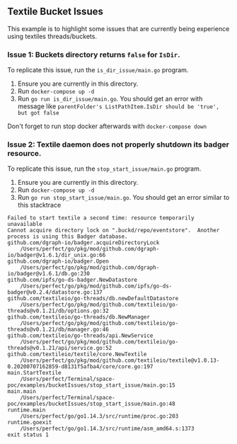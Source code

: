 ## Textile Bucket Issues

This example is to highlight some issues that are currently being experience
using textiles threads/buckets.

### Issue 1: Buckets directory returns `false` for `IsDir`.

To replicate this issue, run the `is_dir_issue/main.go` program.
1. Ensure you are currently in this directory.
2. Run `docker-compose up -d`
3. Run `go run is_dir_issue/main.go`. You should get an error with message like `parentFolder's ListPathItem.IsDir should be 'true', but got false` 

Don't forget to run stop docker afterwards with `docker-compose down`

### Issue 2: Textile daemon does not properly shutdown its badger resource.

To replicate this issue, run the `stop_start_issue/main.go` program.
1. Ensure you are currently in this directory.
2. Run `docker-compose up -d`
3. Run `go run stop_start_issue/main.go`. You should get an error similar to this stacktrace
```
Failed to start textile a second time: resource temporarily unavailable
Cannot acquire directory lock on ".buckd/repo/eventstore".  Another process is using this Badger database.
github.com/dgraph-io/badger.acquireDirectoryLock
	/Users/perfect/go/pkg/mod/github.com/dgraph-io/badger@v1.6.1/dir_unix.go:66
github.com/dgraph-io/badger.Open
	/Users/perfect/go/pkg/mod/github.com/dgraph-io/badger@v1.6.1/db.go:230
github.com/ipfs/go-ds-badger.NewDatastore
	/Users/perfect/go/pkg/mod/github.com/ipfs/go-ds-badger@v0.2.4/datastore.go:137
github.com/textileio/go-threads/db.newDefaultDatastore
	/Users/perfect/go/pkg/mod/github.com/textileio/go-threads@v0.1.21/db/options.go:32
github.com/textileio/go-threads/db.NewManager
	/Users/perfect/go/pkg/mod/github.com/textileio/go-threads@v0.1.21/db/manager.go:46
github.com/textileio/go-threads/api.NewService
	/Users/perfect/go/pkg/mod/github.com/textileio/go-threads@v0.1.21/api/service.go:52
github.com/textileio/textile/core.NewTextile
	/Users/perfect/go/pkg/mod/github.com/textileio/textile@v1.0.13-0.20200707162859-d8131f5afba4/core/core.go:197
main.StartTextile
	/Users/perfect/Terminal/space-poc/examples/bucketIssues/stop_start_issue/main.go:15
main.main
	/Users/perfect/Terminal/space-poc/examples/bucketIssues/stop_start_issue/main.go:48
runtime.main
	/Users/perfect/go/go1.14.3/src/runtime/proc.go:203
runtime.goexit
	/Users/perfect/go/go1.14.3/src/runtime/asm_amd64.s:1373
exit status 1

```